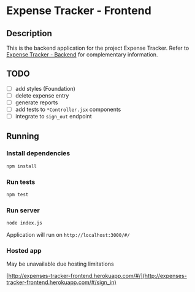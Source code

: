 # Expense Tracker - Frontend

## Description

This is the backend application for the project Expense Tracker. Refer to [Expense Tracker - Backend](https://github.com/augustoerico/expense-tracker-backend) for complementary information.

## TODO

- [ ] add styles (Foundation)
- [ ] delete expense entry
- [ ] generate reports
- [ ] add tests to `*Controller.jsx` components
- [ ] integrate to `sign_out` endpoint

## Running

### Install dependencies

```bash
npm install
```

### Run tests

```bash
npm test
```

### Run server

```bash
node index.js
```

Application will run on `http://localhost:3000/#/`

### Hosted app

May be unavailable due hosting limitations

[http://expenses-tracker-frontend.herokuapp.com/#/](http://expenses-tracker-frontend.herokuapp.com/#/sign_in)